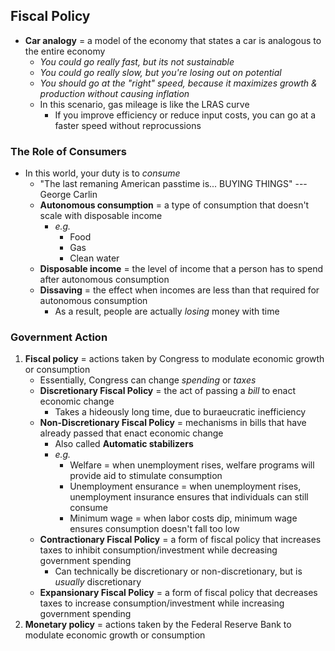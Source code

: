 ## Fiscal Policy
- **Car analogy** = a model of the economy that states a car is analogous to the entire economy
    * *You could go really fast, but its not sustainable*
    * *You could go really slow, but you're losing out on potential*
    * *You should go at the "right" speed, because it maximizes growth & production without causing inflation*
    * In this scenario, gas mileage is like the LRAS curve
        + If you improve efficiency or reduce input costs, you can go at a faster speed without reprocussions

### The Role of Consumers
- In this world, your duty is to *consume*
    * "The last remaning American passtime is... BUYING THINGS" --- George Carlin
    * **Autonomous consumption** = a type of consumption that doesn't scale with disposable income
        + *e.g.*
            - Food
            - Gas
            - Clean water
    * **Disposable income** = the level of income that a person has to spend after autonomous consumption
    * **Dissaving** = the effect when incomes are less than that required for autonomous consumption
        + As a result, people are actually *losing* money with time

### Government Action
1. **Fiscal policy** = actions taken by Congress to modulate economic growth or consumption
    * Essentially, Congress can change *spending* or *taxes*
    * **Discretionary Fiscal Policy** = the act of passing a *bill* to enact economic change
        + Takes a hideously long time, due to buraeucratic inefficiency
    * **Non-Discretionary Fiscal Policy** = mechanisms in bills that have already passed that enact economic change
        + Also called **Automatic stabilizers**
        + *e.g.*
            - Welfare = when unemployment rises, welfare programs will provide aid to stimulate consumption
            - Unemployment ensurance = when unemployment rises, unemployment insurance ensures that individuals can still consume
            - Minimum wage = when labor costs dip, minimum wage ensures consumption doesn't fall too low
    * **Contractionary Fiscal Policy** = a form of fiscal policy that increases taxes to inhibit consumption/investment while decreasing government spending
        + Can technically be discretionary or non-discretionary, but is *usually* discretionary
    * **Expansionary Fiscal Policy** = a form of fiscal policy that decreases taxes to increase consumption/investment while increasing government spending
2. **Monetary policy** = actions taken by the Federal Reserve Bank to modulate economic growth or consumption
